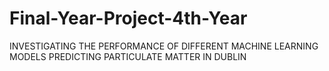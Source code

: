 # Final-Year-Project-4th-Year
INVESTIGATING THE PERFORMANCE OF DIFFERENT MACHINE LEARNING MODELS PREDICTING PARTICULATE MATTER IN DUBLIN
